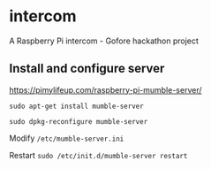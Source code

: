 # intercom
A Raspberry Pi intercom - Gofore hackathon project

## Install and configure server

https://pimylifeup.com/raspberry-pi-mumble-server/

`sudo apt-get install mumble-server`

`sudo dpkg-reconfigure mumble-server`

Modify `/etc/mumble-server.ini`

Restart `sudo /etc/init.d/mumble-server restart`
